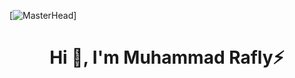 [![MasterHead](https://i.pinimg.com/originals/c6/33/c2/c633c20ede82f0e0ced7d570dbe3a1f3.gif)]
<h1 align="center">Hi 👋, I'm Muhammad Rafly⚡</h1>
